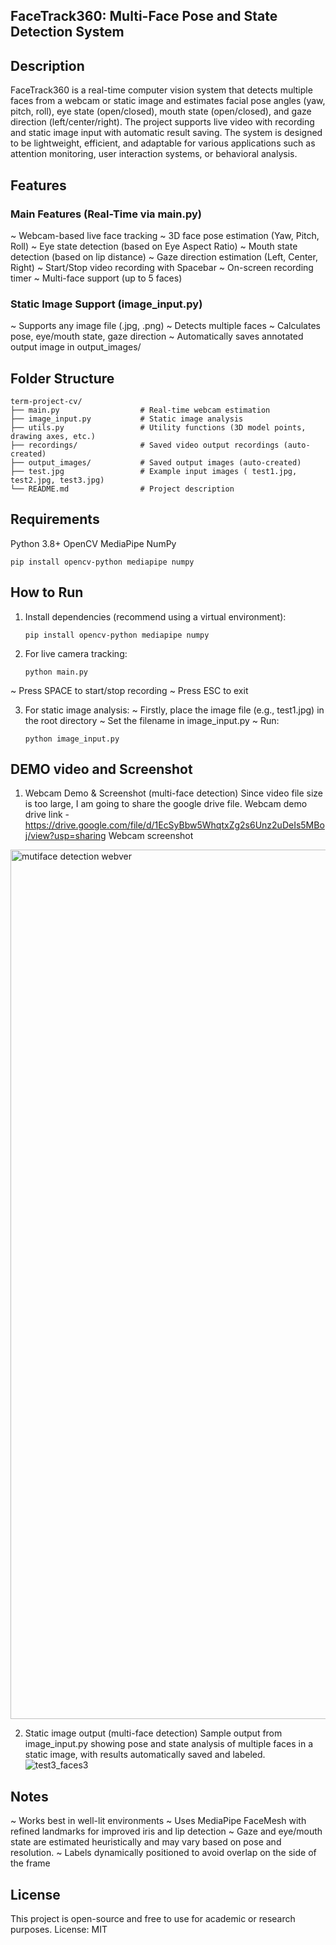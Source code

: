 ## FaceTrack360: Multi-Face Pose and State Detection System 

## Description

FaceTrack360 is a real-time computer vision system that detects multiple faces from a webcam or static image and estimates facial pose angles (yaw, pitch, roll), eye state (open/closed), mouth state (open/closed), and gaze direction (left/center/right). The project supports live video with recording and static image input with automatic result saving. The system is designed to be lightweight, efficient, and adaptable for various applications such as attention monitoring, user interaction systems, or behavioral analysis.

## Features

### Main Features (Real-Time via main.py)
~ Webcam-based live face tracking
~ 3D face pose estimation (Yaw, Pitch, Roll)
~ Eye state detection (based on Eye Aspect Ratio)
~ Mouth state detection (based on lip distance)
~ Gaze direction estimation (Left, Center, Right)
~ Start/Stop video recording with Spacebar
~ On-screen recording timer
~ Multi-face support (up to 5 faces)

### Static Image Support (image_input.py)
~ Supports any image file (.jpg, .png)
~ Detects multiple faces
~ Calculates pose, eye/mouth state, gaze direction
~ Automatically saves annotated output image in output_images/

## Folder Structure
    term-project-cv/
    ├── main.py                  # Real-time webcam estimation
    ├── image_input.py           # Static image analysis
    ├── utils.py                 # Utility functions (3D model points, drawing axes, etc.)
    ├── recordings/              # Saved video output recordings (auto-created)
    ├── output_images/           # Saved output images (auto-created)
    ├── test.jpg                 # Example input images ( test1.jpg, test2.jpg, test3.jpg)
    └── README.md                # Project description 

## Requirements
Python 3.8+
OpenCV
MediaPipe
NumPy

    pip install opencv-python mediapipe numpy

## How to Run
1. Install dependencies (recommend using a virtual environment):

       pip install opencv-python mediapipe numpy

2. For live camera tracking:

       python main.py
~ Press SPACE to start/stop recording
~ Press ESC to exit

3. For static image analysis:
~ Firstly, place the image file (e.g., test1.jpg) in the root directory
~ Set the filename in image_input.py
~ Run:

       python image_input.py

## DEMO video and Screenshot
1. Webcam Demo & Screenshot (multi-face detection)
Since video file size is too large, I am going to share the google drive file.
Webcam demo drive link - https://drive.google.com/file/d/1EcSyBbw5WhqtxZg2s6Unz2uDeIs5MBoj/view?usp=sharing
Webcam screenshot
<img width="1391" alt="mutiface detection webver" src="https://github.com/user-attachments/assets/dfbea0a5-417a-4c1b-a680-8e7852a5e679" />

2. Static image output (multi-face detection)
   Sample output from image_input.py showing pose and state analysis of multiple faces in a static image, with results automatically saved and labeled.
![test3_faces3](https://github.com/user-attachments/assets/7ea815f7-c841-4f6f-a4a3-a49179e2498e)

## Notes
~ Works best in well-lit environments
~ Uses MediaPipe FaceMesh with refined landmarks for improved iris and lip detection
~ Gaze and eye/mouth state are estimated heuristically and may vary based on pose and resolution.
~ Labels dynamically positioned to avoid overlap on the side of the frame

## License
This project is open-source and free to use for academic or research purposes. License: MIT


